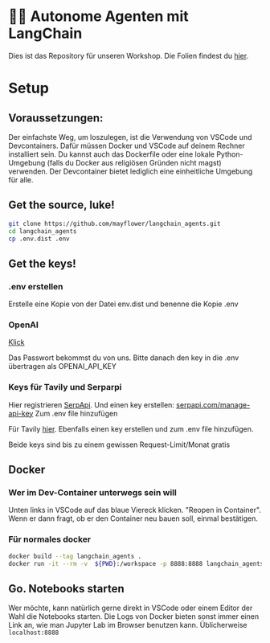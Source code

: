 # 🦜🔗 Autonome Agenten mit LangChain
Dies ist das Repository für unseren Workshop. Die Folien findest du [hier](https://slides.com/johann-peterhartmann/autonome-agenten/).

# Setup

## Voraussetzungen:

Der einfachste Weg, um loszulegen, ist die Verwendung von VSCode und Devcontainers. Dafür müssen Docker und VSCode auf deinem Rechner installiert sein. Du kannst auch das Dockerfile oder eine lokale Python-Umgebung (falls du Docker aus religiösen Gründen nicht magst) verwenden. Der Devcontainer bietet lediglich eine einheitliche Umgebung für alle.

## Get the source, luke!

```bash
git clone https://github.com/mayflower/langchain_agents.git
cd langchain_agents
cp .env.dist .env
```

## Get the keys!

### .env erstellen

Erstelle eine Kopie von der Datei env.dist und benenne die Kopie .env

### OpenAI

[Klick](https://pass.mayflower.de/#/send/CFMgK7-0QYurwsdG-tujKQ/IpF1KC1zW_5Gy_cROr2QTA)

Das Passwort bekommst du von uns. Bitte danach den key in die .env übertragen als OPENAI_API_KEY


### Keys für Tavily und Serparpi

Hier registrieren [SerpApi](https://serpapi.com/).
Und einen key erstellen: [serpapi.com/manage-api-key](https://serpapi.com/manage-api-key)
Zum .env file hinzufügen

Für Tavily [hier](klicken). Ebenfalls einen key erstellen und zum .env file hinzufügen.

Beide keys sind bis zu einem gewissen Request-Limit/Monat gratis


## Docker

### Wer im Dev-Container unterwegs sein will

Unten links in VSCode auf das blaue Viereck klicken. "Reopen in Container". Wenn er dann fragt, ob er den Container neu bauen soll, einmal bestätigen.

### Für normales docker
```bash
docker build --tag langchain_agents .
docker run -it --rm -v  ${PWD}:/workspace -p 8888:8888 langchain_agents
```

## Go. Notebooks starten

Wer möchte, kann natürlich gerne direkt in VSCode oder einem Editor der Wahl die Notebooks starten. Die Logs von Docker bieten sonst immer einen Link an, wie man Jupyter Lab im Browser benutzen kann. Üblicherweise `localhost:8888`
